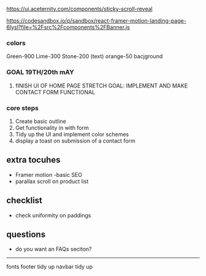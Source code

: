 https://ui.aceternity.com/components/sticky-scroll-reveal

https://codesandbox.io/p/sandbox/react-framer-motion-landing-page-6lysl?file=%2Fsrc%2Fcomponents%2FBanner.js 


### colors 
Green-900
Lime-300
Stone-200 (text)
orange-50 bacjground

### GOAL 19TH/20th mAY
1. fINISH UI OF HOME PAGE 
STRETCH GOAL: IMPLEMENT AND MAKE CONTACT FORM FUNCTIONAL

### core steps

1. Create basic outline
2. Get functionality in with form 
3. Tidy up the UI and implement color schemes 
4. display a toast on submission of a contact form

## extra tocuhes

- Framer motion
-basic SEO
- parallax scroll on product list

## checklist 

- check uniformity on paddings 


## questions

- do you want an FAQs seciton? 


---

fonts
footer tidy up
navbar tidy up